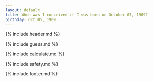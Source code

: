 ```yaml
---
layout: default
title: When was I conceived if I was born on October 05, 1909?
birthday: Oct 05, 1909
---
```


{% include header.md %}

{% include guess.md %}

{% include calculate.md %}

{% include safety.md %}

{% include footer.md %}



